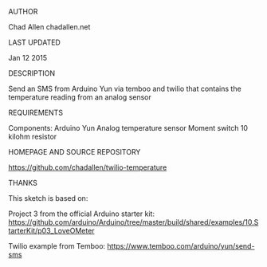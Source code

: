 AUTHOR

Chad Allen chadallen.net 

LAST UPDATED

Jan 12 2015

DESCRIPTION

Send an SMS from Arduino Yun via temboo and twilio that contains the temperature reading from an analog sensor

REQUIREMENTS

Components:
Arduino Yun
Analog temperature sensor
Moment switch
10 kilohm resistor

HOMEPAGE AND SOURCE REPOSITORY

https://github.com/chadallen/twilio-temperature

THANKS

This sketch is based on: 

Project 3 from the official Arduino starter kit:
https://github.com/arduino/Arduino/tree/master/build/shared/examples/10.StarterKit/p03_LoveOMeter

Twilio example from Temboo:
https://www.temboo.com/arduino/yun/send-sms




